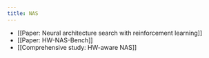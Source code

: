```yaml
---
title: NAS
---
```

- [[Paper: Neural architecture search with reinforcement learning]]
- [[Paper: HW-NAS-Bench]]
- [[Comprehensive study: HW-aware NAS]]